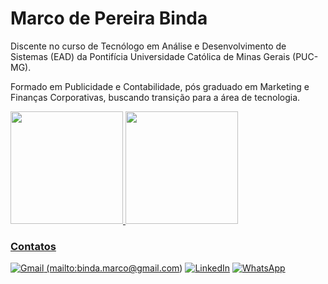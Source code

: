 # Marco de Pereira Binda

Discente no curso de Tecnólogo em Análise e Desenvolvimento de Sistemas (EAD) da Pontifícia Universidade Católica de Minas Gerais (PUC-MG).

Formado em Publicidade e Contabilidade, pós graduado em Marketing e Finanças Corporativas, buscando transição para a área de tecnologia.
          
<div>
<a href="https://github.com/marcobinda">
<img height="180em" src="https://github-readme-stats.vercel.app/api/top-langs/?username=marcobinda&layout=compact&langs_count=10&hide=JavaScript,CSS"/>
<img height="180em" src="https://github-readme-stats.vercel.app/api?username=marcobinda&show_icons=true&include_all_commits=true&count_private=true"/>
</div>

### Contatos

  ![Gmail](https://img.shields.io/badge/Gmail-D14836?style=for-the-badge&logo=gmail&logoColor=white)
(mailto:binda.marco@gmail.com) [![LinkedIn](https://img.shields.io/badge/linkedin-%230077B5.svg?style=for-the-badge&logo=linkedin&logoColor=white)](https://www.linkedin.com/in/marcopbinda//) [![WhatsApp](https://img.shields.io/badge/WhatsApp-25D366?style=for-the-badge&logo=whatsapp&logoColor=white)](https://wa.me/5527998462588)